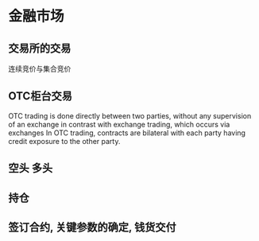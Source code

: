 # 金融市场

## 交易所的交易

连续竞价与集合竞价

## OTC柜台交易

OTC trading is done directly
between two parties, without any supervision of an exchange in contrast with exchange trading,
which occurs via exchanges In OTC trading, contracts are bilateral with each party having credit
exposure to the other party.

## 空头 多头

## 持仓

## 签订合约, 关键参数的确定, 钱货交付
